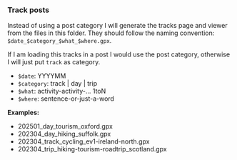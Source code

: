 
### Track posts

Instead of using a post category I will generate the tracks page and viewer from the files in this folder. They should follow the naming convention: `$date_$category_$what_$where.gpx`.

If I am loading this tracks in a post I would use the post category, otherwise I will just put `track` as category.

- `$date`: YYYYMM
- `$category`: track | day | trip
- `$what`: activity-activity-... 1toN
- `$where`: sentence-or-just-a-word

**Examples:**
- 202501_day_tourism_oxford.gpx
- 202304_day_hiking_suffolk.gpx
- 202304_track_cycling_ev1-ireland-north.gpx
- 202304_trip_hiking-tourism-roadtrip_scotland.gpx